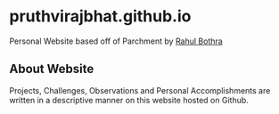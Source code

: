 # pruthvirajbhat.github.io
Personal Website based off of Parchment by [Rahul Bothra](https://github.com/rahul-bothra)
## About Website
Projects, Challenges, Observations and Personal Accomplishments are written in a descriptive manner on this website hosted on Github. 